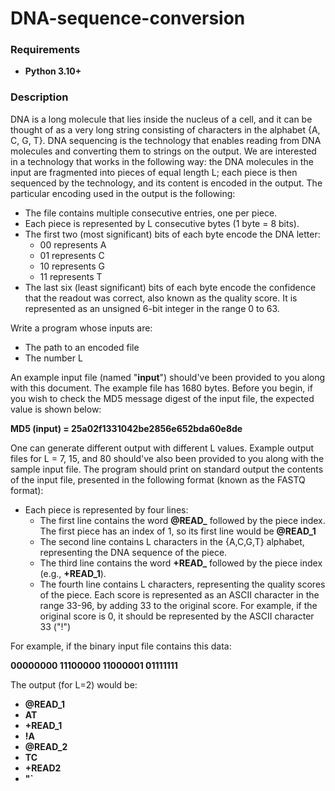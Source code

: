 # DNA-sequence-conversion

### Requirements
- **Python 3.10+**

### Description
DNA is a long molecule that lies inside the nucleus of a cell, and it can be thought of as a very long string consisting of characters in the alphabet {A, C, G, T}. DNA sequencing is the technology that enables reading from DNA molecules and converting them to strings on the output. We are interested in a technology that works in the following way: the DNA molecules in the input are fragmented into pieces of equal length L; each piece is then sequenced by the technology, and its content is encoded in the output. The particular encoding used in the output is the following:
- The file contains multiple consecutive entries, one per piece.
- Each piece is represented by L consecutive bytes (1 byte = 8 bits).
- The first two (most significant) bits of each byte encode the DNA letter:
  - 00 represents A
  - 01 represents C
  - 10 represents G
  - 11 represents T
- The last six (least significant) bits of each byte encode the confidence that the readout was correct, also known as the quality score. It is represented as an unsigned 6-bit integer in the range 0 to 63.

Write a program whose inputs are:
- The path to an encoded file
- The number L

An example input file (named "**input**") should've been provided to you along with this document. The example file has 1680 bytes.
Before you begin, if you wish to check the MD5 message digest of the input file, the expected value is shown below:

**MD5 (input) = 25a02f1331042be2856e652bda60e8de**

One can generate different output with different L values. Example output files for L = 7, 15, and 80 should've also been provided to you along with the sample input file.
The program should print on standard output the contents of the input file, presented in the following format (known as the FASTQ format):
- Each piece is represented by four lines:
  - The first line contains the word **@READ_** followed by the piece index. The
  first piece has an index of 1, so its first line would be **@READ_1**
  - The second line contains L characters in the {A,C,G,T} alphabet,
  representing the DNA sequence of the piece.
  - The third line contains the word **+READ_** followed by the piece index (e.g.,
  **+READ_1**).
  - The fourth line contains L characters, representing the quality scores of
  the piece. Each score is represented as an ASCII character in the range 33-96, by adding 33 to the original score. For example, if the original score is 0, it should be represented by the ASCII character 33 ("!")
  
For example, if the binary input file contains this data:

**00000000 11100000 11000001 01111111**
  
The output (for L=2) would be:
- **@READ_1**
- **AT**
- **+READ_1**
- **!A**
- **@READ_2** 
- **TC**
- **+READ2** 
- **"`**
